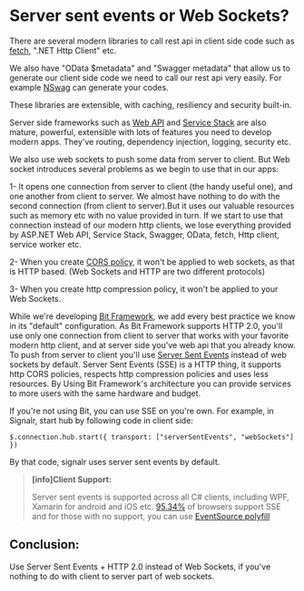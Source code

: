 # Server sent events or Web Sockets?

There are several modern libraries to call rest api in client side code such as [fetch](https://developer.mozilla.org/en/docs/Web/API/Fetch_API), ".NET Http Client" etc.

We also have "OData $metadata" and "Swagger metadata" that allow us to generate our client side code we need to call our rest api very easily. For example [NSwag](https://github.com/RSuter/NSwag) can generate your codes.

These libraries are extensible, with caching, resiliency and security built-in.

Server side frameworks such as [Web API](https://www.asp.net/web-api) and [Service Stack](http://docs.servicestack.net/api-design) are also mature, powerful, extensible with lots of features you need to develop modern apps. They've routing, dependency injection, logging, security etc.

We also use web sockets to push some data from server to client. But Web socket introduces several problems as we begin to use that in our apps:

1- It opens one connection from server to client \(the handy useful one\), and one another from client to server. We almost have nothing to do with the second connection \(from client to server\).But it uses our valuable resources such as memory etc with no value provided in turn. If we start to use that connection instead of our modern http clients, we lose everything provided by ASP.NET Web API, Service Stack, Swagger, OData, fetch, Http client, service worker etc.

2- When you create [CORS policy](https://developer.mozilla.org/en-US/docs/Web/HTTP/Access_control_CORS), it won't be applied to web sockets, as that is HTTP based. \(Web Sockets and HTTP are two different protocols\)

3- When you create http compression policy, it won't be applied to your Web Sockets.

While we're developing [Bit Framework](https://github.com/bitfoundation/bitframework/), we add every best practice we know in its "default" configuration. As Bit Framework supports HTTP 2.0, you'll use only one connection from client to server that works with your favorite modern http client, and at server side you've web api that you already know. To push from server to client you'll use [Server Sent Events](https://developer.mozilla.org/en-US/docs/Web/API/Server-sent_events) instead of web sockets by default. Server Sent Events \(SSE\) is a HTTP thing, it supports http CORS policies, respects http compression policies and uses less resources. By Using Bit Framework's architecture you can provide services to more users with the same hardware and budget.

If you're not using Bit, you can use SSE on you're own. For example, in Signalr, start hub by following code in client side:

```text
$.connection.hub.start({ transport: ["serverSentEvents", "webSockets"] })
```

By that code, signalr uses server sent events by default.

> **\[info\]Client Support:**
>
> Server sent events is supported across all C\# clients, including WPF, Xamarin for android and iOS etc. [95.34%](http://caniuse.com/#feat=eventsource) of browsers support SSE and for those with no support, you can use [EventSource polyfill](https://github.com/amvtek/EventSource)

## Conclusion:

Use Server Sent Events + HTTP 2.0 instead of Web Sockets, if you've nothing to do with client to server part of web sockets.

